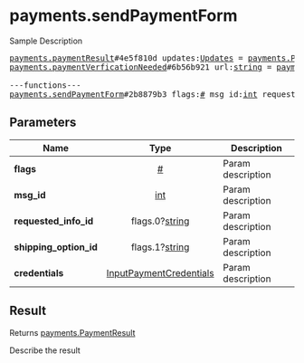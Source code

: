 # payments.sendPaymentForm

Sample Description

<pre>
<a href="../constructor/payments.paymentResult">payments.paymentResult</a>#4e5f810d updates:<a href="../type/Updates.md">Updates</a> = <a href="../type/payments.PaymentResult.md">payments.PaymentResult</a>;
<a href="../constructor/payments.paymentVerficationNeeded">payments.paymentVerficationNeeded</a>#6b56b921 url:<a href="../type/string.md">string</a> = <a href="../type/payments.PaymentResult.md">payments.PaymentResult</a>;

---functions---
<a href="../method/payments.sendPaymentForm.md">payments.sendPaymentForm</a>#2b8879b3 flags:<a href="../type/#.md">#</a> msg_id:<a href="../type/int.md">int</a> requested_info_id:flags.0?<a href="../type/string.md">string</a> shipping_option_id:flags.1?<a href="../type/string.md">string</a> credentials:<a href="../type/InputPaymentCredentials.md">InputPaymentCredentials</a> = <a href="../type/payments.PaymentResult.md">payments.PaymentResult</a>;
</pre>

## Parameters

| Name | Type | Description |
|------|:----:|-------------|
| **flags** | <a href="../type/#.md">#</a> | Param description |
| **msg_id** | <a href="../type/int.md">int</a> | Param description |
| **requested_info_id** | flags.0?<a href="../type/string.md">string</a> | Param description |
| **shipping_option_id** | flags.1?<a href="../type/string.md">string</a> | Param description |
| **credentials** | <a href="../type/InputPaymentCredentials.md">InputPaymentCredentials</a> | Param description |

## Result

Returns <a href="../type/payments.PaymentResult.md">payments.PaymentResult</a>

Describe the result

